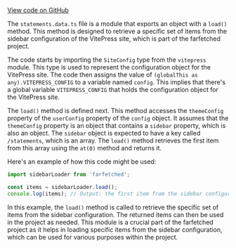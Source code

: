 [View code on GitHub](https://github.com/igorkamyshev/farfetched/.autodoc/docs/json/apps/website/docs/statements)

The `statements.data.ts` file is a module that exports an object with a `load()` method. This method is designed to retrieve a specific set of items from the sidebar configuration of the VitePress site, which is part of the farfetched project.

The code starts by importing the `SiteConfig` type from the `vitepress` module. This type is used to represent the configuration object for the VitePress site. The code then assigns the value of `(globalThis as any).VITEPRESS_CONFIG` to a variable named `config`. This implies that there's a global variable `VITEPRESS_CONFIG` that holds the configuration object for the VitePress site.

The `load()` method is defined next. This method accesses the `themeConfig` property of the `userConfig` property of the `config` object. It assumes that the `themeConfig` property is an object that contains a `sidebar` property, which is also an object. The `sidebar` object is expected to have a key called `/statements`, which is an array. The `load()` method retrieves the first item from this array using the `at(0)` method and returns it.

Here's an example of how this code might be used:

```javascript
import sidebarLoader from 'farfetched';

const items = sidebarLoader.load();
console.log(items); // Output: the first item from the sidebar configuration for the '/statements' key
```

In this example, the `load()` method is called to retrieve the specific set of items from the sidebar configuration. The returned items can then be used in the project as needed. This module is a crucial part of the farfetched project as it helps in loading specific items from the sidebar configuration, which can be used for various purposes within the project.
